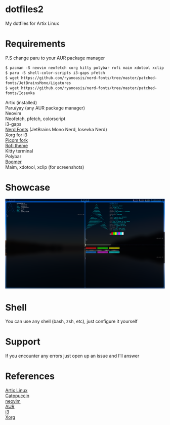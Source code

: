 # dotfiles2
My dotfiles for Artix Linux

# Requirements
P.S change paru to your AUR package manager
```console
$ pacman -S neovim neofetch xorg kitty polybar rofi maim xdotool xclip 
$ paru -S shell-color-scripts i3-gaps pfetch
$ wget https://github.com/ryanoasis/nerd-fonts/tree/master/patched-fonts/JetBrainsMono/Ligatures
$ wget https://github.com/ryanoasis/nerd-fonts/tree/master/patched-fonts/Iosevka
```

Artix (installed)<br>
Paru/yay (any AUR package manager)<br>
Neovim<br>
Neofetch, pfetch, colorscript<br>
i3-gaps<br>
[Nerd Fonts](https://github.com/ryanoasis/nerd-fonts) (JetBrains Mono Nerd, Iosevka Nerd)<br>
Xorg for i3<br>
[Picom fork](https://github.com/jonaburg/picom) <br>
[Rofi theme](https://github.com/catppuccin/rofi) <br>
Kitty terminal<br>
Polybar<br>
[Boomer](https://github.com/tsoding/boomer) <br>
Maim, xdotool, xclip (for screenshots)<br>

# Showcase
<img src="https://github.com/ma1de/dotfiles2/blob/master/assets/first.png" alt="Rice 1">

# Shell 
You can use any shell (bash, zsh, etc), just configure it yourself

# Support
If you encounter any errors just open up an issue and I'll answer

# References
[Artix Linux](https://artixlinux.org/) <br>
[Catppuccin](https://github.com/catppuccin) <br>
[neovim](https://github.com/neovim/neovim) <br>
[AUR](https://aur.archlinux.org) <br>
[i3](https://i3wm.org) <br>
[Xorg](https://x.org/wiki) <br>

